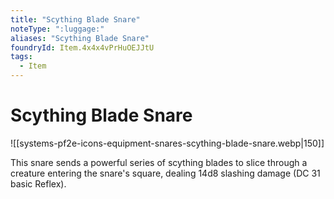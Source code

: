 ```yaml
---
title: "Scything Blade Snare"
noteType: ":luggage:"
aliases: "Scything Blade Snare"
foundryId: Item.4x4x4vPrHuOEJJtU
tags:
  - Item
---
```


# Scything Blade Snare
![[systems-pf2e-icons-equipment-snares-scything-blade-snare.webp|150]]

This snare sends a powerful series of scything blades to slice through a creature entering the snare's square, dealing 14d8 slashing damage (DC 31 basic Reflex).
